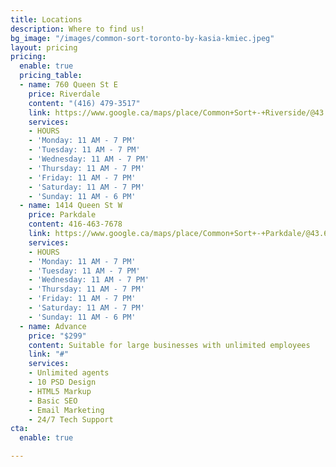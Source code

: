 ```yaml
---
title: Locations
description: Where to find us!
bg_image: "/images/common-sort-toronto-by-kasia-kmiec.jpeg"
layout: pricing
pricing:
  enable: true
  pricing_table:
  - name: 760 Queen St E
    price: Riverdale
    content: "(416) 479-3517"
    link: https://www.google.ca/maps/place/Common+Sort+-+Riverside/@43.6594573,-79.350097,17z/data=!3m1!4b1!4m5!3m4!1s0x89d4cb6df8a057f5:0xb5f0c01fd88f77ee!8m2!3d43.6594573!4d-79.3479083
    services:
    - HOURS
    - 'Monday: 11 AM - 7 PM'
    - 'Tuesday: 11 AM - 7 PM'
    - 'Wednesday: 11 AM - 7 PM'
    - 'Thursday: 11 AM - 7 PM'
    - 'Friday: 11 AM - 7 PM'
    - 'Saturday: 11 AM - 7 PM'
    - 'Sunday: 11 AM - 6 PM'
  - name: 1414 Queen St W
    price: Parkdale
    content: 416-463-7678
    link: https://www.google.ca/maps/place/Common+Sort+-+Parkdale/@43.6410862,-79.436946,17z/data=!3m1!4b1!4m5!3m4!1s0x882b35adb874ef65:0x4729a18c1fbc04ce!8m2!3d43.6410862!4d-79.4347573
    services:
    - HOURS
    - 'Monday: 11 AM - 7 PM'
    - 'Tuesday: 11 AM - 7 PM'
    - 'Wednesday: 11 AM - 7 PM'
    - 'Thursday: 11 AM - 7 PM'
    - 'Friday: 11 AM - 7 PM'
    - 'Saturday: 11 AM - 7 PM'
    - 'Sunday: 11 AM - 6 PM'
  - name: Advance
    price: "$299"
    content: Suitable for large businesses with unlimited employees
    link: "#"
    services:
    - Unlimited agents
    - 10 PSD Design
    - HTML5 Markup
    - Basic SEO
    - Email Marketing
    - 24/7 Tech Support
cta:
  enable: true

---
```

